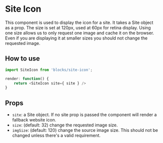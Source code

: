 # Site Icon

This component is used to display the icon for a site. It takes a Site object as a prop. The size is set at 120px, used at 60px for retina display. Using one size allows us to only request one image and cache it on the browser. Even if you are displaying it at smaller sizes you should not change the requested image.

## How to use

```js
import SiteIcon from 'blocks/site-icon';

render: function() {
	return <SiteIcon site={ site } />
}
```

## Props

- `site`: a Site object. If no site prop is passed the component will render a fallback website icon.
- `size`: (default: 32) change the requested image size.
- `imgSize`: (default: 120) change the source image size. This should not be changed unless there's a valid requirement.
